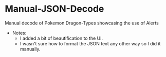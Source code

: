 # Manual-JSON-Decode
Manual decode of Pokemon Dragon-Types showcasing the use of Alerts

- Notes:
    * I added a bit of beautification to the UI.
    * I wasn't sure how to format the JSON text any other way so I did it manually.
